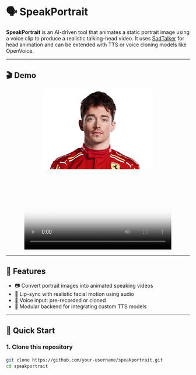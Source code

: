 ﻿# 🗣️ SpeakPortrait

**SpeakPortrait** is an AI-driven tool that animates a static portrait image using a voice clip to produce a realistic talking-head video. It uses [SadTalker](https://github.com/OpenTalker/SadTalker) for head animation and can be extended with TTS or voice cloning models like OpenVoice.

---

## 🎬 Demo

<p align="center">
  <img src="https://github.com/TanishqDhari/SpeakPortrait/blob/main/demo/image.png" width="300" />
</p>
<div align="center">
  <video src="https://github.com/user-attachments/assets/7b632029-cc4a-4561-8c4a-55cd830b8067" width="80%" poster="./assets/video_poster.jpg"> </video>
</div>

---

## 🔧 Features

- 📷 Convert portrait images into animated speaking videos
- 🧠 Lip-sync with realistic facial motion using audio
- 🎤 Voice input: pre-recorded or cloned
- 🧩 Modular backend for integrating custom TTS models

---

## 🚀 Quick Start

### 1. Clone this repository

```bash
git clone https://github.com/your-username/speakportrait.git
cd speakportrait
